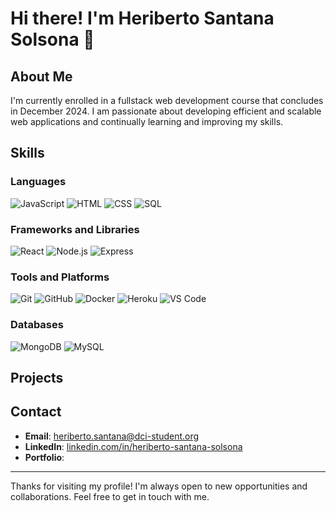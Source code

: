 # Hi there! I'm Heriberto Santana Solsona 👋

## About Me
I'm currently enrolled in a fullstack web development course that concludes in December 2024. I am passionate about developing efficient and scalable web applications and continually learning and improving my skills.


## Skills
### Languages
![JavaScript](https://img.shields.io/badge/-JavaScript-000?&logo=JavaScript)
![HTML](https://img.shields.io/badge/-HTML5-000?&logo=HTML5)
![CSS](https://img.shields.io/badge/-CSS3-000?&logo=CSS3)
![SQL](https://img.shields.io/badge/-SQL-000?&logo=MySQL)

### Frameworks and Libraries
![React](https://img.shields.io/badge/-React-000?&logo=React)
![Node.js](https://img.shields.io/badge/-Node.js-000?&logo=Node.js)
![Express](https://img.shields.io/badge/-Express-000?&logo=Express)

### Tools and Platforms
![Git](https://img.shields.io/badge/-Git-000?&logo=Git)
![GitHub](https://img.shields.io/badge/-GitHub-000?&logo=GitHub)
![Docker](https://img.shields.io/badge/-Docker-000?&logo=Docker)
![Heroku](https://img.shields.io/badge/-Heroku-000?&logo=Heroku)
![VS Code](https://img.shields.io/badge/-VS%20Code-000?&logo=Visual%20Studio%20Code)

### Databases
![MongoDB](https://img.shields.io/badge/-MongoDB-000?&logo=MongoDB)
![MySQL](https://img.shields.io/badge/-MySQL-000?&logo=MySQL)

## Projects


## Contact
- **Email**: [heriberto.santana@dci-student.org](mailto:heriberto.santana@dci-student.org)
- **LinkedIn**: [linkedin.com/in/heriberto-santana-solsona](https://www.linkedin.com/in/heriberto-santana-solsona-7366342b2/)
- **Portfolio**: 

---

Thanks for visiting my profile! I'm always open to new opportunities and collaborations. Feel free to get in touch with me.


<!---
Hery8910/Hery8910 is a ✨ special ✨ repository because its `README.md` (this file) appears on your GitHub profile.
You can click the Preview link to take a look at your changes.
--->
